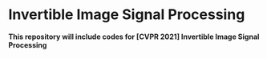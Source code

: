 # Invertible Image Signal Processing

**This repository will include codes for [CVPR 2021] Invertible Image Signal Processing**
